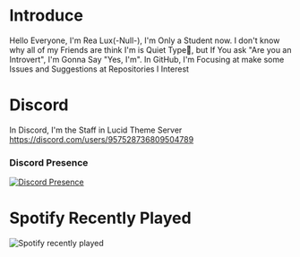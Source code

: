 # Introduce 
Hello Everyone, I'm Rea Lux(-Null-), I'm Only a Student now. I don't know why all of my Friends are think I'm is Quiet Type🗿, but If You ask "Are you an Introvert", I'm Gonna Say "Yes, I'm".
In GitHub, I'm Focusing at make some Issues and Suggestions at Repositories I Interest

# Discord
In Discord, I'm the Staff in Lucid Theme Server
https://discord.com/users/957528736809504789
### Discord Presence
[![Discord Presence](https://lanyard.cnrad.dev/api/957528736809504789)](https://discord.com/users/957528736809504789)

# Spotify Recently Played
![Spotify recently played](https://spotify-recently-played-readme.vercel.app/api?user=31tvia7rvkqu6esj6mkxlfo5c374)
